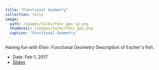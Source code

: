 ```yaml
---
title: "Functional Geometry"
collection: talks
image:
  path: /images/talks/func_geo-lg.png
  thumbnail: /images/talks/func_geo.png
  caption: "Functional Geometry"
---
```


Having fun with Elixir: Functional Geometry Description of Escher's fish.

* Date: Feb 1, 2017
* [Slides](https://speakerdeck.com/milmazz/having-fun-with-elixir-functional-geometry-description-of-eschers-fish)
